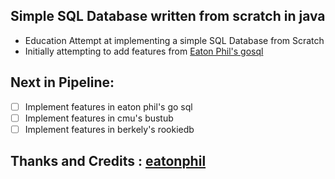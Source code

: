 ## Simple SQL Database written from scratch in java

- Education Attempt at implementing a simple SQL Database from Scratch
- Initially attempting to add features from [Eaton Phil's gosql](https://github.com/eatonphil/gosql/)

## Next in Pipeline:

 - [ ] Implement features in eaton phil's go sql
 - [ ] Implement features in cmu's bustub
 - [ ] Implement features in berkely's rookiedb

## Thanks and Credits : [eatonphil](https://github.com/eatonphil)